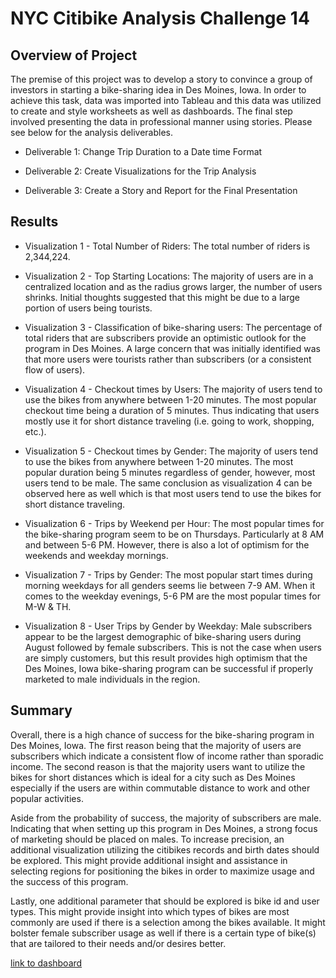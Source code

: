 # NYC Citibike Analysis Challenge 14

## Overview of Project

The premise of this project was to develop a story to convince a group of investors in starting a bike-sharing idea in Des Moines, Iowa. In order to achieve this task, data was imported into Tableau and this data was utilized to create and style worksheets as well as dashboards. The final step involved presenting the data in professional manner using stories. Please see below for the analysis deliverables.

- Deliverable 1: Change Trip Duration to a Date time Format

- Deliverable 2: Create Visualizations for the Trip Analysis

- Deliverable 3: Create a Story and Report for the Final Presentation

## Results

- Visualization 1 - Total Number of Riders: The total number of riders is 2,344,224. 

- Visualization 2 - Top Starting Locations: The majority of users are in a centralized location and as the radius grows larger, the number of users shrinks. Initial thoughts suggested that this might be due to a large portion of users being tourists. 

- Visualization 3 - Classification of bike-sharing users: The percentage of total riders that are subscribers provide an optimistic outlook for the program in Des Moines. A large concern that was initially identified was that more users were tourists rather than subscribers (or a consistent flow of users). 

- Visualization 4 - Checkout times by Users: The majority of users tend to use the bikes from anywhere between 1-20 minutes. The most popular checkout time being a duration of 5 minutes. Thus indicating that users mostly use it for short distance traveling (i.e. going to work, shopping, etc.). 

- Visualization 5 - Checkout times by Gender: The majority of users tend to use the bikes from anywhere between 1-20 minutes. The most popular duration being 5 minutes regardless of gender, however, most users tend to be male. The same conclusion as visualization 4 can be observed here as well which is that most users tend to use the bikes for short distance traveling. 

- Visualization 6 - Trips by Weekend per Hour: The most popular times for the bike-sharing program seem to be on Thursdays. Particularly at 8 AM and between 5-6 PM. However, there is also a lot of optimism for the weekends and weekday mornings. 

- Visualization 7 - Trips by Gender: The most popular start times during morning weekdays for all genders seems lie between 7-9 AM. When it comes to the weekday evenings, 5-6 PM are the most popular times for M-W & TH. 

- Visualization 8 - User Trips by Gender by Weekday: Male subscribers appear to be the largest demographic of bike-sharing users during August followed by female subscribers. This is not the case when users are simply customers, but this result provides high optimism that the Des Moines, Iowa bike-sharing program can be successful if properly marketed to male individuals in the region. 

## Summary

Overall, there is a high chance of success for the bike-sharing program in Des Moines, Iowa. The first reason being that the majority of users are subscribers which indicate a consistent flow of income rather than sporadic income. The second reason is that the majority users want to utilize the bikes for short distances which is ideal for a city such as Des Moines especially if the users are within commutable distance to work and other popular activities. 

Aside from the probability of success, the majority of subscribers are male. Indicating that when setting up this program in Des Moines, a strong focus of marketing should be placed on males. To increase precision, an additional visualization utilizing the citibikes records and birth dates should be explored. This might provide additional insight and assistance in selecting regions for positioning the bikes in order to maximize usage and the success of this program. 

Lastly, one additional parameter that should be explored is bike id and user types. This might provide insight into which types of bikes are most commonly are used if there is a selection among the bikes available. It might bolster female subscriber usage as well if there is a certain type of bike(s) that are tailored to their needs and/or desires better. 
 

[link to dashboard]("https://public.tableau.com/app/profile/juan.rodriguez3629/viz/NYCAnalysis_16594095849190/NYCCitibikeAnalysis")


